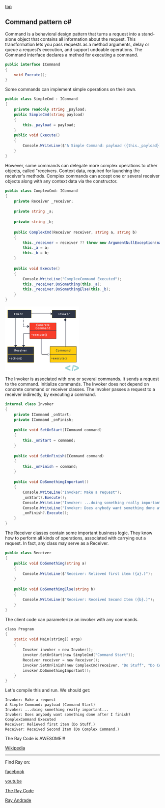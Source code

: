 [top](../README.md)

## Command pattern c#

Command is a behavioral design pattern that turns a request into a stand-alone object that contains all information about the request. 
This transformation lets you pass requests as a method arguments, delay or queue a request’s execution, and support undoable operations.
The Command interface declares a method for executing a command.
```c#
public interface ICommand
{
    void Execute();
}
```
Some commands can implement simple operations on their own.

```c#
public class SimpleCmd : ICommand
{
    private readonly string _payload;
    public SimpleCmd(string payload)
    {
        this._payload = payload;
    }
    public void Execute()
    {
        Console.WriteLine($"A Simple Command: payload ({this._payload})");
    }
}
```

However, some commands can delegate more complex operations to other objects, called "receivers.
Context data, required for launching the receiver's methods.
Complex commands can accept one or several receiver objects along with any context data via the constructor.
```c#
public class ComplexCmd: ICommand
{
    private Receiver _receiver;

    private string _a;

    private string _b;

    public ComplexCmd(Receiver receiver, string a, string b)
    {
        this._receiver = receiver ?? throw new ArgumentNullException(nameof(receiver));
        this._a = a;
        this._b = b;
    }

    public void Execute()
    {
        Console.WriteLine("ComplexCommand Executed");
        this._receiver.DoSomething(this._a);
        this._receiver.DoSomethingElse(this._b);
    }
}
```
![Command](/UMLs/images/Command/Command-2.png)



The Invoker is associated with one or several commands. 
It sends a request to the command.
Initialize commands.
The Invoker does not depend on concrete command or receiver classes.
The Invoker passes a request to a receiver indirectly, by executing a command.
```c#
internal class Invoker
{
    private ICommand _onStart;
    private ICommand _onFinish;

    public void SetOnStart(ICommand command)
    {
        this._onStart = command;
    }

    public void SetOnFinish(ICommand command)
    {
        this._onFinish = command;
    }
        
    public void DoSomethingImportant()
    {
        Console.WriteLine("Invoker: Make a request");
        _onStart?.Execute();
        Console.WriteLine("Invoker: ...doing something really important...");
        Console.WriteLine("Invoker: Does anybody want something done after I finish?");
        _onFinish?.Execute();
    }
}
```

The Receiver classes contain some important business logic. 
They know how to perform all kinds of operations, associated with carrying out a request. In fact, any class may serve as a Receiver.

```c#
public class Receiver
{
    public void DoSomething(string a)
    {
        Console.WriteLine($"Receiver: Relieved first item ({a}.)");
    }

    public void DoSomethingElse(string b)
    {
        Console.WriteLine($"Receiver: Received Second Item ({b}.)");
    }
}
```
The client code can parameterize an invoker with any commands.

```c
class Program
{
    static void Main(string[] args)
    {
        Invoker invoker = new Invoker();
        invoker.SetOnStart(new SimpleCmd("Command Start"));
        Receiver receiver = new Receiver();
        invoker.SetOnFinish(new ComplexCmd(receiver, "Do Stuff", "Do Complex Command"));
        invoker.DoSomethingImportant();
    }
}
```
Let's compile this and run. 
We should get:
```run
Invoker: Make a request
A Simple Command: payload (Command Start)
Invoker: ...doing something really important...
Invoker: Does anybody want something done after I finish?
ComplexCommand Executed
Receiver: Relieved first item (Do Stuff.)
Receiver: Received Second Item (Do Complex Command.)

```

The Ray Code is AWESOME!!!

[Wikipedia](https://en.wikipedia.org/wiki/Command_pattern)

----------------------------------------------------------------------------------------------------

Find Ray on:

[facebook](https://www.facebook.com/TheRayCode/)

[youtube](https://www.youtube.com/user/AndradeRay/)

[The Ray Code](https://www.RayAndrade.com)

[Ray Andrade](https://www.RayAndrade.org)
